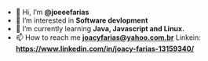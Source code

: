 - 👋 Hi, I’m **@joeeefarias**
- 👀 I’m interested in **Software devlopment**
- 🌱 I’m currently learning **Java, Javascript and Linux.**
- 📫 How to reach me **joacyfarias@yahoo.com.br**  Linkein: **https://www.linkedin.com/in/joacy-farias-13159340/**
<!---- 💞️ I’m looking to collaborate on ...--->


<!---
joeeefarias/joeeefarias is a ✨ special ✨ repository because its `README.md` (this file) appears on your GitHub profile.
You can click the Preview link to take a look at your changes.
--->
